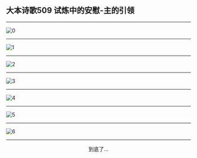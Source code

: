
## 大本诗歌509 试炼中的安慰-主的引领
        
<div id="aplayer0"></div>

---

<img alt="0" data-original="https://cdn.jsdelivr.net/gh/k34869/shi/data/d0509/0">

---

<img alt="1" data-original="https://cdn.jsdelivr.net/gh/k34869/shi/data/d0509/1">

---

<img alt="2" data-original="https://cdn.jsdelivr.net/gh/k34869/shi/data/d0509/2">

---

<img alt="3" data-original="https://cdn.jsdelivr.net/gh/k34869/shi/data/d0509/3">

---

<img alt="4" data-original="https://cdn.jsdelivr.net/gh/k34869/shi/data/d0509/4">

---

<img alt="5" data-original="https://cdn.jsdelivr.net/gh/k34869/shi/data/d0509/5">

---

<img alt="6" data-original="https://cdn.jsdelivr.net/gh/k34869/shi/data/d0509/6">

---

<p style="text-align: center">到底了...</p>

<script src="/js/dist-view.js"></script>

<script>
MAIN.id = 'd0509';
        
const ap0 = new APlayer({
    container: document.getElementById('aplayer0'),
    volume: 1,
    loop: 'none',
    preload: 'none',
    audio: [{
        name: '大本诗歌509.mp3',
        artist: '大本诗歌',
        url: 'https://res.wx.qq.com/voice/getvoice?mediaid=MzI0NTk3MDM5M18yMjQ3NDkzOTI0',
        cover: '/favicon'
    }]
});
</script>
